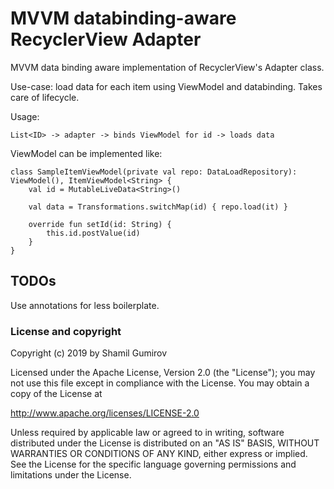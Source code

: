 # MVVM databinding-aware RecyclerView Adapter

MVVM data binding aware implementation of RecyclerView's Adapter class.

Use-case: load data for each item using ViewModel and databinding. Takes care of
lifecycle.

Usage:

`List<ID> -> adapter -> binds ViewModel for id -> loads data`

ViewModel can be implemented like:

```
class SampleItemViewModel(private val repo: DataLoadRepository): ViewModel(), ItemViewModel<String> {
    val id = MutableLiveData<String>()

    val data = Transformations.switchMap(id) { repo.load(it) }

    override fun setId(id: String) {
        this.id.postValue(id)
    }
}
```

## TODOs

Use annotations for less boilerplate.

### License and copyright

Copyright (c) 2019 by Shamil Gumirov

Licensed under the Apache License, Version 2.0 (the "License"); 
you may not use this file except in compliance with the License. 
You may obtain a copy of the License at

http://www.apache.org/licenses/LICENSE-2.0

Unless required by applicable law or agreed to in writing, software 
distributed under the License is distributed on an "AS IS" BASIS, 
WITHOUT WARRANTIES OR CONDITIONS OF ANY KIND, either express or implied. 
See the License for the specific language governing permissions and 
limitations under the License.
